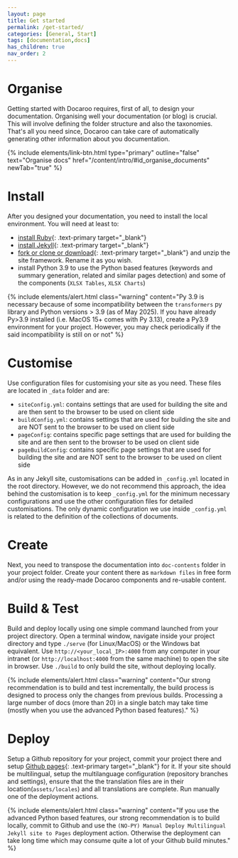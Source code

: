 ```yaml
---
layout: page
title: Get started
permalink: /get-started/
categories: [General, Start]
tags: [documentation,docs]
has_children: true
nav_order: 2
---
```


# Organise
Getting started with Docaroo requires, first of all, to design your documentation. Organising well your documentation (or blog) is crucial. This will involve defining the folder structure and also the taxonomies. That's all you need since, Docaroo can take care of automatically generating other information about you documentation.

{% include elements/link-btn.html type="primary" outline="false" text="Organise docs" href="/content/intro/#id_organise_documents" newTab="true" %}

# Install
After you designed your documentation, you need to install the local environment. You will need at least to:
- [install Ruby](https://www.ruby-lang.org/){: .text-primary target="_blank"}
- [install Jekyll](https://jekyllrb.com/){: .text-primary target="_blank"}
- [fork or clone or download](https://github.com/pmc-community/jekyll-site-template/tree/gh-pages){: .text-primary target="_blank"} and unzip the site framework. Rename it as you wish. 
- install Python 3.9 to use the Python based features (keywords and summary generation, related and similar pages detection) and some of the components (`XLSX Tables`, `XLSX Charts`)

{% include elements/alert.html class="warning" content="Py 3.9 is necessary because of some incompatibility between the `transformers` py library and Python versions > 3.9 (as of May 2025). If you have already Py>3.9 installed (i.e. MacOS 15+ comes with Py 3.13), create a Py3.9 environment for your project. However, you may check periodically if the said incompatibility is still on or not" %}

# Customise
Use configuration files for customising your site as you need. These files are located in `_data` folder and are:
- `siteConfig.yml`: contains settings that are used for building the site and are then sent to the browser to be used on client side
- `buildConfig.yml`: contains settings that are used for building the site and are NOT sent to the browser to be used on client side
- `pageConfig`: contains specific page settings that are used for building the site and are then sent to the browser to be used on client side
- `pageBuildConfig`: contains specific page settings that are used for building the site and are NOT sent to the browser to be used on client side

As in any Jekyll site, customisations can be added in `_config.yml` located in the root directory. However, we do not recommend this approach, the idea behind the customisation is to keep `_config.yml` for the minimum necessary configurations and use the other configuration files for detailed customisations. The only dynamic configuration we use inside `_config.yml` is related to the definition of the collections of documents.

# Create
Next, you need to transpose the documentation into `doc-contents` folder in your project folder. Create your content there as `markdown files` in free form and/or using the ready-made Docaroo components and re-usable content.

# Build & Test
Build and deploy locally using one simple command launched from your project directory. Open a terminal window, navigate inside your project directory and type `./serve` (for Linux/MacOS) or the Windows bat equivalent. Use `http://<your_local_IP>:4000` from any computer in your intranet (or `http://localhost:4000` from the same machine) to open the site in browser. Use `./build` to only build the site, without deploying locally. 

{% include elements/alert.html class="warning" content="Our strong recommendation is to build and test incrementally, the build process is designed to process only the changes from previous builds. Processing a large number of docs (more than 20) in a single batch may take time (mostly when you use the advanced Python based features)." %}

# Deploy
Setup a Github repository for your project, commit your project there and setup [Github pages](https://docs.github.com/en/pages){: .text-primary target="_blank"} for it. If your site should be multilingual, setup the multilanguage configuration (repository branches and settings), ensure that the the translation files are in their location(`assets/locales`) and all translations are complete. Run manually one of the deployment actions. 

{% include elements/alert.html class="warning" content="If you use the advanced Python based features, our strong recommendation is to build locally, commit to Github and use the `(NO-PY) Manual Deploy Multilingual Jekyll site to Pages` deployment action. Otherwise the deployment can take long time which may consume quite a lot of your Github build minutes." %}